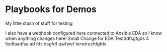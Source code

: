 # Playbooks for Demos
My little stash of stuff for testing

I also have a webhook configured here connected to Ansible EDA so I know when anything changes here!
Small Change for EDA
Test3dfsgfgds
4
5sdfaadfsa
ad
fds
dsgfdf
qwfwef
terwtrezfdgfds
